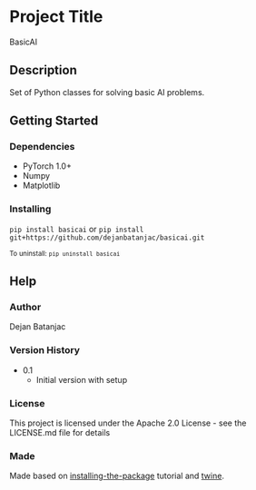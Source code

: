 # Project Title

BasicAI

## Description

Set of Python classes for solving basic AI problems.

## Getting Started

### Dependencies

* PyTorch 1.0+
* Numpy
* Matplotlib

### Installing

`pip install basicai`
or
`pip install git+https://github.com/dejanbatanjac/basicai.git`

<sub>To uninstall:  `pip uninstall basicai`</sub>

## Help


### Author
Dejan Batanjac


### Version History

* 0.1
    * Initial version with setup

### License

This project is licensed under the Apache 2.0 License - see the LICENSE.md file for details

### Made 

Made based on [installing-the-package](https://python-packaging.readthedocs.io/en/latest/minimal.html#installing-the-package) tutorial and [twine](https://pypi.org/project/twine/).